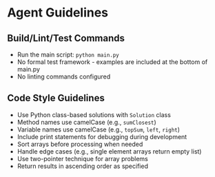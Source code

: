 # Agent Guidelines

## Build/Lint/Test Commands
- Run the main script: `python main.py`
- No formal test framework - examples are included at the bottom of main.py
- No linting commands configured

## Code Style Guidelines
- Use Python class-based solutions with `Solution` class
- Method names use camelCase (e.g., `sumClosest`)
- Variable names use camelCase (e.g., `topSum`, `left`, `right`)
- Include print statements for debugging during development
- Sort arrays before processing when needed
- Handle edge cases (e.g., single element arrays return empty list)
- Use two-pointer technique for array problems
- Return results in ascending order as specified